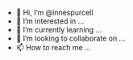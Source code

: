 - 👋 Hi, I’m @innespurcell
- 👀 I’m interested in ...
- 🌱 I’m currently learning ...
- 💞️ I’m looking to collaborate on ...
- 📫 How to reach me ...

<!---
innespurcell/innespurcell is a ✨ special ✨ repository because its `README.md` (this file) appears on your GitHub profile.
You can click the Preview link to take a look at your changes.
--->
